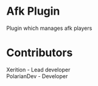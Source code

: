 # Afk Plugin
Plugin which manages afk players

# Contributors
Xerition - Lead developer <BR>
PolarianDev - Developer
